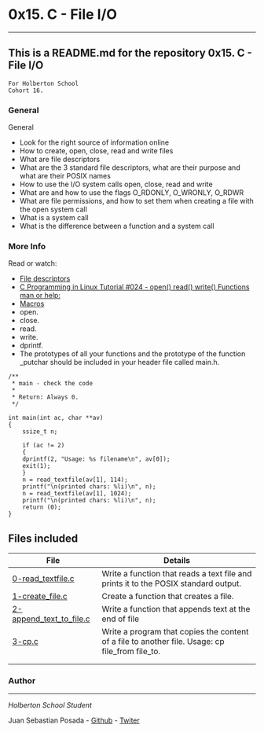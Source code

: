 # 0x15. C - File I/O
***
## This is a README.md for the repository 0x15. C - File I/O
```
For Holberton School
Cohort 16.
```
### General
General
* Look for the right source of information online
* How to create, open, close, read and write files
* What are file descriptors
* What are the 3 standard file descriptors, what are their purpose and what are their POSIX names
* How to use the I/O system calls open, close, read and write
* What are and how to use the flags O_RDONLY, O_WRONLY, O_RDWR
* What are file permissions, and how to set them when creating a file with the open system call
* What is a system call
* What is the difference between a function and a system call

### More Info
Read or watch:

* [File descriptors](https://en.wikipedia.org/wiki/File_descriptor)
* [C Programming in Linux Tutorial #024 - open() read() write() Functions man or help:](https://www.youtube.com/watch?v=dP3N8g7h8gY)
* [Macros](https://gcc.gnu.org/onlinedocs/gcc-3.1.1/cpp/Object-like-Macros.html)
* open.
* close.
* read.
* write.
* dprintf.
* The prototypes of all your functions and the prototype of the function
 _putchar should be included in your header file called main.h.

```
/**
 * main - check the code
 *
 * Return: Always 0.
 */

int main(int ac, char **av)
{
    ssize_t n;

    if (ac != 2)
    {
    dprintf(2, "Usage: %s filename\n", av[0]);
    exit(1);
    }
    n = read_textfile(av[1], 114);
    printf("\n(printed chars: %li)\n", n);
    n = read_textfile(av[1], 1024);
    printf("\n(printed chars: %li)\n", n);
    return (0);
}

```

## Files included

| File                 | Details                                    |
|--------------------- | ------------------------------------------ |
| [0-read_textfile.c](./a) | Write a function that reads a text file and prints it to the POSIX standard output.|
| [1-create_file.c](./b) | Create a function that creates a file.     |
| [2-append_text_to_file.c](./c) | Write a function that appends text at the end of file|
| [3-cp.c](./d) | Write a program that copies the content of a file to another file. Usage: cp file_from file_to.|
| [](./)  |	       |
| [](./)  |	       |

### Author
***
*Holberton School Student*

Juan Sebastian Posada  - [Github](https://github.com/Juansepo13) - [Twiter](https://twitter.com/@JuanSeb35904130)
